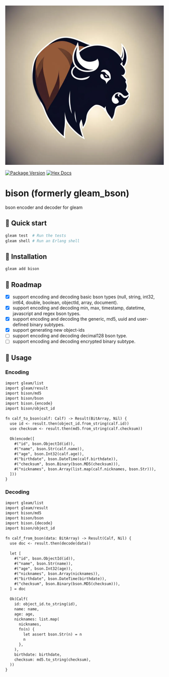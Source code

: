 ![bison](https://raw.githubusercontent.com/massivefermion/bison/main/logo.png)

[![Package Version](https://img.shields.io/hexpm/v/bison)](https://hex.pm/packages/bison)
[![Hex Docs](https://img.shields.io/badge/hex-docs-ffaff3)](https://hexdocs.pm/bison/)

# bison (formerly gleam_bson)

bson encoder and decoder for gleam

## 🦬 Quick start

```sh
gleam test  # Run the tests
gleam shell # Run an Erlang shell
```

## 🦬 Installation

```sh
gleam add bison
```

## 🦬 Roadmap

- [x] support encoding and decoding basic bson types (null, string, int32, int64, double, boolean, objectId, array, document).
- [x] support encoding and decoding min, max, timestamp, datetime, javascript and regex bson types.
- [x] support encoding and decoding the generic, md5, uuid and user-defined binary subtypes.
- [x] support generating new object-ids
- [ ] support encoding and decoding decimal128 bson type.
- [ ] support encoding and decoding encrypted binary subtype.

## 🦬 Usage

### Encoding

```gleam
import gleam/list
import gleam/result
import bison/md5
import bison/bson
import bison.{encode}
import bison/object_id

fn calf_to_bson(calf: Calf) -> Result(BitArray, Nil) {
  use id <- result.then(object_id.from_string(calf.id))
  use checksum <- result.then(md5.from_string(calf.checksum))

  Ok(encode([
    #("id", bson.ObjectId(id)),
    #("name", bson.Str(calf.name)),
    #("age", bson.Int32(calf.age)),
    #("birthdate", bson.DateTime(calf.birthdate)),
    #("checksum", bson.Binary(bson.MD5(checksum))),
    #("nicknames", bson.Array(list.map(calf.nicknames, bson.Str))),
  ]))
}
```

### Decoding

```gleam
import gleam/list
import gleam/result
import bison/md5
import bison/bson
import bison.{decode}
import bison/object_id

fn calf_from_bson(data: BitArray) -> Result(Calf, Nil) {
  use doc <- result.then(decode(data))

  let [
    #("id", bson.ObjectId(id)),
    #("name", bson.Str(name)),
    #("age", bson.Int32(age)),
    #("nicknames", bson.Array(nicknames)),
    #("birthdate", bson.DateTime(birthdate)),
    #("checksum", bson.Binary(bson.MD5(checksum))),
  ] = doc

  Ok(Calf(
    id: object_id.to_string(id),
    name: name,
    age: age,
    nicknames: list.map(
      nicknames,
      fn(n) {
        let assert bson.Str(n) = n
        n
      },
    ),
    birthdate: birthdate,
    checksum: md5.to_string(checksum),
  ))
}
```
